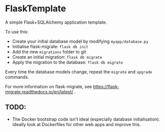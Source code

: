 # FlaskTemplate

A simple Flask+SQLAlchemy application template.

To use this:

- Create your initial database model by modifying `myapp/database.py`
- Initialise flask-migrate: `flask db init`
- Add the new `migrations` folder to git
- Create an initial migration: `flask db migrate`
- Apply the migration to the database: `flask db migrate`

Every time the database models change, repeat the `migrate` and `upgrade` commands.

For more information on flask-migrate, see https://flask-migrate.readthedocs.io/en/latest/ .

## TODO:

- The Docker bootstrap code isn't ideal (especially database initialisation). Ideally look at Dockerfiles for other web apps and improve this.
